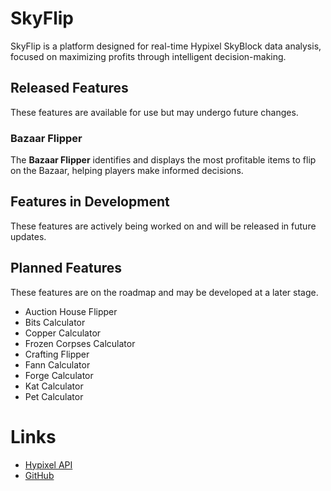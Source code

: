 # SkyFlip

SkyFlip is a platform designed for real-time Hypixel SkyBlock data analysis, focused on maximizing profits through intelligent decision-making.

## Released Features

These features are available for use but may undergo future changes.

### Bazaar Flipper

The **Bazaar Flipper** identifies and displays the most profitable items to flip on the Bazaar, helping players make informed decisions.

## Features in Development

These features are actively being worked on and will be released in future updates.

## Planned Features

These features are on the roadmap and may be developed at a later stage.

* Auction House Flipper
* Bits Calculator
* Copper Calculator
* Frozen Corpses Calculator
* Crafting Flipper
* Fann Calculator
* Forge Calculator
* Kat Calculator
* Pet Calculator

# Links

* [Hypixel API](https://api.hypixel.net)
* [GitHub](https://github.com/natebabyak/SkyFlip)
